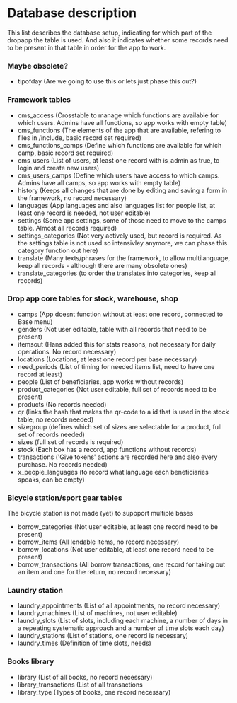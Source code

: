 # Database description #

This list describes the database setup, indicating for which part of the dropapp the table is used. And also it indicates whether some records need to be present in that table in order for the app to work. 


### Maybe obsolete? ###

- tipofday (Are we going to use this or lets just phase this out?)


### Framework tables ###

- cms_access (Crosstable to manage which functions are available for which users. Admins have all functions, so app works with empty table)
- cms_functions (The elements of the app that are available, refering to files in /include, basic record set required)
- cms_functions_camps (Define which functions are available for which camp, basic record set required)
- cms_users (List of users, at least one record with is_admin as true, to login and create new users)
- cms_users_camps (Define which users have access to which camps. Admins have all camps, so app works with empty table)
- history (Keeps all changes that are done by editing and saving a form in the framework, no record necessary)
- languages (App languages and also languages list for people list, at least one record is needed, not user editable)
- settings (Some app settings, some of those need to move to the camps table. Almost all records required)
- settings_categories (Not very actively used, but record is required. As the settings table is not used so intensivley anymore, we can phase this category function out here)
- translate (Many texts/phrases for the framework, to allow multilanguage, keep all records - although there are many obsolete ones)
- translate_categories (to order the translates into categories, keep all records)

### Drop app core tables for stock, warehouse, shop ###

- camps (App doesnt function without at least one record, connected to Base menu)
- genders (Not user editable, table with all records that need to be present)
- itemsout (Hans added this for stats reasons, not necessary for daily operations. No record necessary)
- locations (Locations, at least one record per base necessary)
- need_periods (List of timing for needed items list, need to have one record at least)
- people (List of beneficiaries, app works without records)
- product_categories (Not user editable, full set of records need to be present)
- products (No records needed)
- qr (links the hash that makes the qr-code to a id that is used in the stock table, no records needed)
- sizegroup (defines which set of sizes are selectable for a product, full set of records needed)
- sizes (full set of records is required)
- stock (Each box has a record, app functions without records)
- transactions ('Give tokens' actions are recorded here and also every purchase. No records needed)
- x_people_languages (to record what language each beneficiaries speaks, can be empty)

### Bicycle station/sport gear tables ###

The bicycle station is not made (yet) to suppport multiple bases

- borrow_categories (Not user editable, at least one record need to be present)
- borrow_items (All lendable items, no record necessary)
- borrow_locations (Not user editable, at least one record need to be present)
- borrow_transactions (All borrow transactions, one record for taking out an item and one for the return, no record necessary)

### Laundry station ###

- laundry_appointments (List of all appointments, no record necessary)
- laundry_machines (List of machines, not user editable)
- laundry_slots (List of slots, including each machine, a number of days in a repeating systematic approach and a number of time slots each day)
- laundry_stations (List of stations, one record is necessary)
- laundry_times (Definition of time slots, needs)

### Books library ###

- library (List of all books, no record necessary)
- library_transactions (List of all transactions
- library_type (Types of books, one record necessary)

